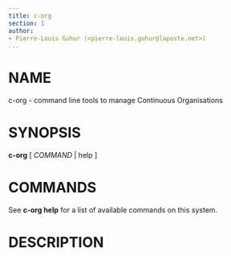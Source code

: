 ```yaml
---
title: c-org
section: 1
author:
- Pierre-Louis Guhur (<pierre-louis.guhur@laposte.net>)
...
```


# NAME

c-org - command line tools to manage Continuous Organisations

# SYNOPSIS

**c-org** [ *COMMAND* | help ]

# COMMANDS

See **c-org help** for a list of available commands on this system.

# DESCRIPTION
